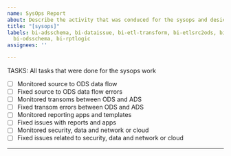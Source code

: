 ```yaml
---
name: SysOps Report
about: Describe the activity that was conduced for the sysops and desicribe tasks
title: "[sysops]"
labels: bi-adsschema, bi-dataissue, bi-etl-transform, bi-etlsrc2ods, bi-metaissue,
  bi-odsschema, bi-rptlogic
assignees: ''

---
```


TASKS: All tasks that were done for the sysops work 
- [ ] Monitored source to ODS data flow
- [ ] Fixed source to ODS data flow errors
- [ ] Monitored transoms  between ODS and ADS
- [ ] Fixed transom errors  between ODS and ADS
- [ ] Monitored reporting apps and templates
- [ ] Fixed issues with reports and apps
- [ ] Monitored security, data and network or cloud
- [ ] Fixed issues related to security, data and network or cloud
----
